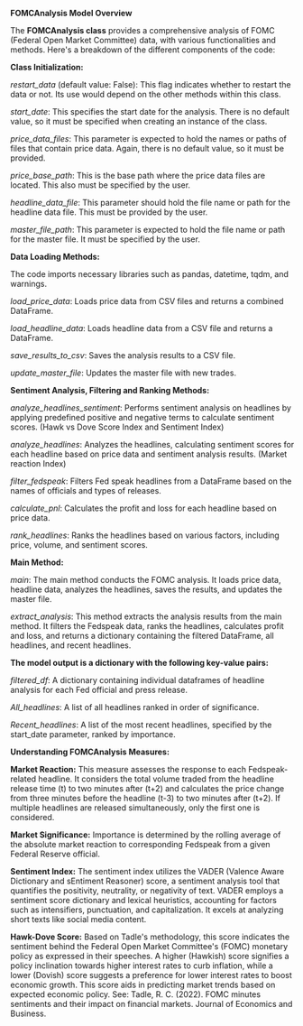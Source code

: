 **FOMCAnalysis Model Overview**


The **FOMCAnalysis class** provides a comprehensive analysis of FOMC (Federal Open Market Committee) data, with various functionalities and methods. Here's a breakdown of the different components of the code:

**Class Initialization:**

*restart_data* (default value: False): This flag indicates whether to restart the data or not. Its use would depend on the other methods within this class.

*start_date*: This specifies the start date for the analysis. There is no default value, so it must be specified when creating an instance of the class.

*price_data_files*: This parameter is expected to hold the names or paths of files that contain price data. Again, there is no default value, so it must be provided.

*price_base_path*: This is the base path where the price data files are located. This also must be specified by the user.

*headline_data_file*: This parameter should hold the file name or path for the headline data file. This must be provided by the user.

*master_file_path*: This parameter is expected to hold the file name or path for the master file. It must be specified by the user.

**Data Loading Methods:**

The code imports necessary libraries such as pandas, datetime, tqdm, and warnings.

*load_price_data*: Loads price data from CSV files and returns a combined DataFrame.

*load_headline_data*: Loads headline data from a CSV file and returns a DataFrame.

*save_results_to_csv*: Saves the analysis results to a CSV file.

*update_master_file*: Updates the master file with new trades.

**Sentiment Analysis, Filtering and Ranking Methods:**

*analyze_headlines_sentiment*: Performs sentiment analysis on headlines by applying predefined positive and negative terms to calculate sentiment scores. (Hawk vs Dove Score Index and Sentiment Index)

*analyze_headlines*: Analyzes the headlines, calculating sentiment scores for each headline based on price data and sentiment analysis results. (Market reaction Index)

*filter_fedspeak*: Filters Fed speak headlines from a DataFrame based on the names of officials and types of releases.

*calculate_pnl*: Calculates the profit and loss for each headline based on price data.

*rank_headlines*: Ranks the headlines based on various factors, including price, volume, and sentiment scores.

**Main Method:**

*main*: The main method conducts the FOMC analysis.
It loads price data, headline data, analyzes the headlines, saves the results, and updates the master file.

*extract_analysis*: This method extracts the analysis results from the main method. It filters the Fedspeak data, ranks the headlines, calculates profit and loss, and returns a dictionary containing the filtered DataFrame, all headlines, and recent headlines.

**The model output is a dictionary with the following key-value pairs:**

*filtered_df*: A dictionary containing individual dataframes of headline analysis for each Fed official and press release.

*All_headlines*: A list of all headlines ranked in order of significance.

*Recent_headlines*: A list of the most recent headlines, specified by the start_date parameter, ranked by importance.

**Understanding FOMCAnalysis Measures:**

**Market Reaction:** This measure assesses the response to each Fedspeak-related headline. It considers the total volume traded from the headline release time (t) to two minutes after (t+2) and calculates the price change from three minutes before the headline (t-3) to two minutes after (t+2). If multiple headlines are released simultaneously, only the first one is considered.

**Market Significance:** Importance is determined by the rolling average of the absolute market reaction to corresponding Fedspeak from a given Federal Reserve official.

**Sentiment Index:** The sentiment index utilizes the VADER (Valence Aware Dictionary and sEntiment Reasoner) score, a sentiment analysis tool that quantifies the positivity, neutrality, or negativity of text. VADER employs a sentiment score dictionary and lexical heuristics, accounting for factors such as intensifiers, punctuation, and capitalization. It excels at analyzing short texts like social media content.

**Hawk-Dove Score:** Based on Tadle's methodology, this score indicates the sentiment behind the Federal Open Market Committee's (FOMC) monetary policy as expressed in their speeches. A higher (Hawkish) score signifies a policy inclination towards higher interest rates to curb inflation, while a lower (Dovish) score suggests a preference for lower interest rates to boost economic growth. This score aids in predicting market trends based on expected economic policy. See: Tadle, R. C. (2022). FOMC minutes sentiments and their impact on financial markets. Journal of Economics and Business.

